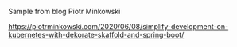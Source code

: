 Sample from blog Piotr Minkowski

https://piotrminkowski.com/2020/06/08/simplify-development-on-kubernetes-with-dekorate-skaffold-and-spring-boot/
